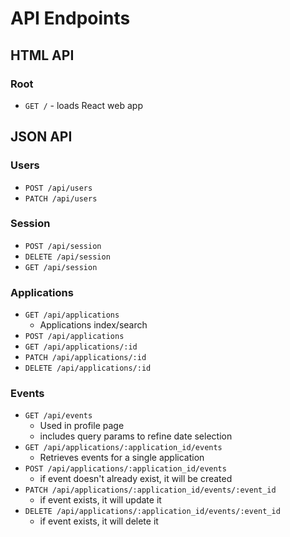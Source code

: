 # API Endpoints

## HTML API

### Root

- `GET /` - loads React web app

## JSON API

### Users

- `POST /api/users`
- `PATCH /api/users`

### Session

- `POST /api/session`
- `DELETE /api/session`
- `GET /api/session`

### Applications

- `GET /api/applications`
  - Applications index/search
- `POST /api/applications`
- `GET /api/applications/:id`
- `PATCH /api/applications/:id`
- `DELETE /api/applications/:id`

### Events

- `GET /api/events`
  - Used in profile page
  - includes query params to refine date selection
- `GET /api/applications/:application_id/events`
  - Retrieves events for a single application
- `POST /api/applications/:application_id/events`
  - if event doesn't already exist, it will be created
- `PATCH /api/applications/:application_id/events/:event_id`
  - if event exists, it will update it
- `DELETE /api/applications/:application_id/events/:event_id`
  - if event exists, it will delete it
